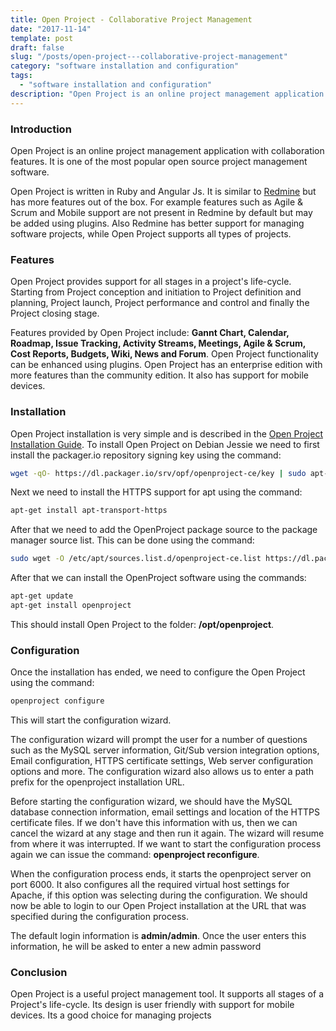 ```yaml
---
title: Open Project - Collaborative Project Management
date: "2017-11-14"
template: post
draft: false
slug: "/posts/open-project---collaborative-project-management"
category: "software installation and configuration"
tags:
  - "software installation and configuration"
description: "Open Project is an online project management application with collaboration features. It is one of the most popular open source project management software."
---
```


### Introduction
Open Project is an online project management application with collaboration features. It is one of the most popular open source project management software.

Open Project is written in Ruby and Angular Js. It is similar to [Redmine](/posts/installing-and-configuring-redmine) but has more features out of the box. For example features such as Agile & Scrum and Mobile support are not present in Redmine by default but may be added using plugins. Also Redmine has better support for managing software projects, while Open Project supports all types of projects.

### Features
Open Project provides support for all stages in a project's life-cycle. Starting from Project conception and initiation to Project definition and planning, Project launch, Project performance and control and finally the Project closing stage.

Features provided by Open Project include: **Gannt Chart, Calendar, Roadmap, Issue Tracking, Activity Streams, Meetings, Agile & Scrum, Cost Reports, Budgets, Wiki, News and Forum**. Open Project functionality can be enhanced using plugins. Open Project has an enterprise edition with more features than the community edition. It also has support for mobile devices.

### Installation
Open Project installation is very simple and is described in the [Open Project Installation Guide](https://www.openproject.org/download-and-installation/#installation). To install Open Project on Debian Jessie we need to first install the packager.io repository signing key using the command:

```bash
wget -qO- https://dl.packager.io/srv/opf/openproject-ce/key | sudo apt-key add -
```

Next we need to install the HTTPS support for apt using the command:

```bash
apt-get install apt-transport-https
```

After that we need to add the OpenProject package source to the package manager source list. This can be done using the command:

```bash
sudo wget -O /etc/apt/sources.list.d/openproject-ce.list https://dl.packager.io/srv/opf/openproject-ce/stable/7/installer/debian/8.repo
```

After that we can install the OpenProject software using the commands:

```bash
apt-get update
apt-get install openproject
```

This should install Open Project to the folder: **/opt/openproject**.

### Configuration
Once the installation has ended, we need to configure the Open Project using the command:

```bash
openproject configure
```

This will start the configuration wizard.

The configuration wizard will prompt the user for a number of questions such as the MySQL server information, Git/Sub version integration options, Email configuration, HTTPS certificate settings, Web server configuration options and more. The configuration wizard also allows us to enter a path prefix for the openproject installation URL.

Before starting the configuration wizard, we should have the MySQL database connection information, email settings and location of the HTTPS certificate files. If we don't have this information with us, then we can cancel the wizard at any stage and then run it again. The wizard will resume from where it was interrupted. If we want to start the configuration process again we can issue the command: **openproject reconfigure**.

When the configuration process ends, it starts the openproject server on port 6000. It also configures all the required virtual host settings for Apache, if this option was selecting during the configuration. We should now be able to login to our Open Project installation at the URL that was specified during the configuration process.

The default login information is **admin/admin**. Once the user enters this information, he will be asked to enter a new admin password

### Conclusion
Open Project is a useful project management tool. It supports all stages of a Project's life-cycle. Its design is user friendly with support for mobile devices. Its a good choice for managing projects
